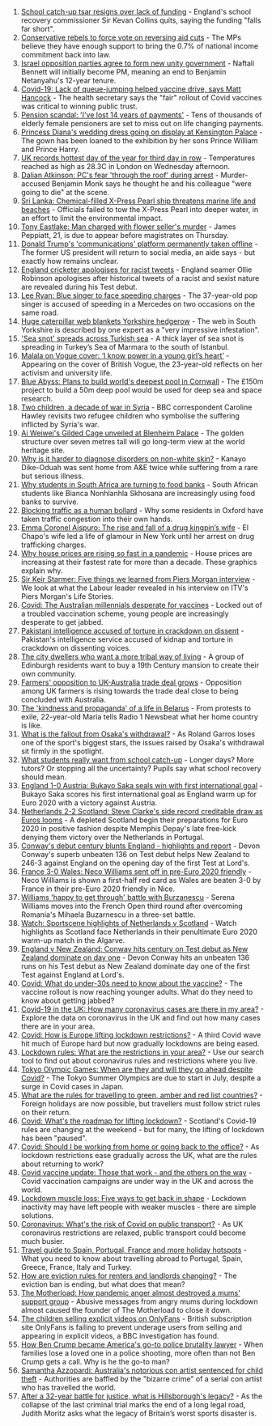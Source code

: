 1. [School catch-up tsar resigns over lack of funding](https://www.bbc.co.uk/news/education-57335558) - England's school recovery commissioner Sir Kevan Collins quits, saying the funding "falls far short".
2. [Conservative rebels to force vote on reversing aid cuts](https://www.bbc.co.uk/news/uk-57338465) - The MPs believe they have enough support to bring the 0.7% of national income commitment back into law.
3. [Israel opposition parties agree to form new unity government](https://www.bbc.co.uk/news/world-middle-east-57336574) - Naftali Bennett will initially become PM, meaning an end to Benjamin Netanyahu's 12-year tenure.
4. [Covid-19: Lack of queue-jumping helped vaccine drive, says Matt Hancock](https://www.bbc.co.uk/news/uk-57336316) - The health secretary says the "fair" rollout of Covid vaccines was critical to winning public trust.
5. [Pension scandal: 'I've lost 14 years of payments'](https://www.bbc.co.uk/news/business-57314686) - Tens of thousands of elderly female pensioners are set to miss out on life changing payments.
6. [Princess Diana's wedding dress going on display at Kensington Palace](https://www.bbc.co.uk/news/uk-57338265) - The gown has been loaned to the exhibition by her sons Prince William and Prince Harry.
7. [UK records hottest day of the year for third day in row](https://www.bbc.co.uk/news/uk-57333711) - Temperatures reached as high as 28.3C in London on Wednesday afternoon.
8. [Dalian Atkinson: PC's fear 'through the roof' during arrest](https://www.bbc.co.uk/news/uk-england-shropshire-57331711) - Murder-accused Benjamin Monk says he thought he and his colleague "were going to die" at the scene.
9. [Sri Lanka: Chemical-filled X-Press Pearl ship threatens marine life and beaches](https://www.bbc.co.uk/news/world-asia-57326893) - Officials failed to tow the X-Press Pearl into deeper water, in an effort to limit the environmental impact.
10. [Tony Eastlake: Man charged with flower seller's murder](https://www.bbc.co.uk/news/uk-england-london-57335125) - James Peppiatt, 21, is due to appear before magistrates on Thursday.
11. [Donald Trump's 'communications' platform permanently taken offline](https://www.bbc.co.uk/news/technology-57338035) - The former US president will return to social media, an aide says - but exactly how remains unclear.
12. [England cricketer apologises for racist tweets](https://www.bbc.co.uk/sport/cricket/57335528) - England seamer Ollie Robinson apologises after historical tweets of a racist and sexist nature are revealed during his Test debut.
13. [Lee Ryan: Blue singer to face speeding charges](https://www.bbc.co.uk/news/uk-england-cambridgeshire-57337648) - The 37-year-old pop singer is accused of speeding in a Mercedes on two occasions on the same road.
14. [Huge caterpillar web blankets Yorkshire hedgerow](https://www.bbc.co.uk/news/uk-england-south-yorkshire-57331703) - The web in South Yorkshire is described by one expert as a "very impressive infestation".
15. ['Sea snot' spreads across Turkish sea](https://www.bbc.co.uk/news/science-environment-57336252) - A thick layer of sea snot is spreading in Turkey’s Sea of Marmara to the south of Istanbul.
16. [Malala on Vogue cover: ‘I know power in a young girl’s heart’](https://www.bbc.co.uk/news/world-57317225) - Appearing on the cover of British Vogue, the 23-year-old reflects on her activism and university life.
17. [Blue Abyss: Plans to build world's deepest pool in Cornwall](https://www.bbc.co.uk/news/uk-england-cornwall-57328408) - The £150m project to build a 50m deep pool would be used for deep sea and space research.
18. [Two children, a decade of war in Syria](https://www.bbc.co.uk/news/world-middle-east-57288266) - BBC correspondent Caroline Hawley revisits two refugee children who symbolise the suffering inflicted by Syria's war.
19. [Ai Weiwei's Gilded Cage unveiled at Blenheim Palace](https://www.bbc.co.uk/news/uk-england-oxfordshire-57334937) - The golden structure over seven metres tall will go long-term view at the world heritage site.
20. [Why is it harder to diagnose disorders on non-white skin?](https://www.bbc.co.uk/news/health-57170842) - Kanayo Dike-Oduah was sent home from A&E twice while suffering from a rare but serious illness.
21. [Why students in South Africa are turning to food banks](https://www.bbc.co.uk/news/world-africa-57315213) - South African students like Bianca Nonhlanhla Skhosana are increasingly using food banks to survive.
22. [Blocking traffic as a human bollard](https://www.bbc.co.uk/news/uk-57318104) - Why some residents in Oxford have taken traffic congestion into their own hands.
23. [Emma Coronel Aispuro: The rise and fall of a drug kingpin’s wife](https://www.bbc.co.uk/news/world-us-canada-57285786) - El Chapo's wife led a life of glamour in New York until her arrest on drug trafficking charges.
24. [Why house prices are rising so fast in a pandemic](https://www.bbc.co.uk/news/business-57260261) - House prices are increasing at their fastest rate for more than a decade. These graphics explain why.
25. [Sir Keir Starmer: Five things we learned from Piers Morgan interview](https://www.bbc.co.uk/news/uk-politics-57321990) - We look at what the Labour leader revealed in his interview on ITV's Piers Morgan's Life Stories.
26. [Covid: The Australian millennials desperate for vaccines](https://www.bbc.co.uk/news/world-australia-57325514) - Locked out of a troubled vaccination scheme, young people are increasingly desperate to get jabbed.
27. [Pakistani intelligence accused of torture in crackdown on dissent](https://www.bbc.co.uk/news/world-asia-57241981) - Pakistan's intelligence service accused of kidnap and torture in crackdown on dissenting voices.
28. [The city dwellers who want a more tribal way of living](https://www.bbc.co.uk/news/uk-scotland-edinburgh-east-fife-57316602) - A group of Edinburgh residents want to buy a 19th Century mansion to create their own community.
29. [Farmers' opposition to UK-Australia trade deal grows](https://www.bbc.co.uk/news/science-environment-57268681) - Opposition among UK farmers is rising towards the trade deal close to being concluded with Australia.
30. [The 'kindness and propaganda' of a life in Belarus](https://www.bbc.co.uk/news/newsbeat-57261580) - From protests to exile, 22-year-old Maria tells Radio 1 Newsbeat what her home country is like.
31. [What is the fallout from Osaka's withdrawal?](https://www.bbc.co.uk/sport/tennis/57311128) - As Roland Garros loses one of the sport's biggest stars, the issues raised by Osaka's withdrawal sit firmly in the spotlight.
32. [What students really want from school catch-up](https://www.bbc.co.uk/news/education-57246697) - Longer days? More tutors? Or stopping all the uncertainty? Pupils say what school recovery should mean.
33. [England 1-0 Austria: Bukayo Saka seals win with first international goal](https://www.bbc.co.uk/sport/football/57250378) - Bukayo Saka scores his first international goal as England warm up for Euro 2020 with a victory against Austria.
34. [Netherlands 2-2 Scotland: Steve Clarke's side record creditable draw as Euros looms](https://www.bbc.co.uk/sport/football/57250376) - A depleted Scotland begin their preparations for Euro 2020 in positive fashion despite Memphis Depay's late free-kick denying them victory over the Netherlands in Portugal.
35. [Conway's debut century blunts England - highlights and report](https://www.bbc.co.uk/sport/cricket/57335535) - Devon Conway's superb unbeaten 136 on Test debut helps New Zealand to 246-3 against England on the opening day of the first Test at Lord's.
36. [France 3-0 Wales: Neco Williams sent off in pre-Euro 2020 friendly](https://www.bbc.co.uk/sport/football/57250377) - Neco Williams is shown a first-half red card as Wales are beaten 3-0 by France in their pre-Euro 2020 friendly in Nice.
37. [Williams 'happy to get through' battle with Burzanescu](https://www.bbc.co.uk/sport/tennis/57331210) - Serena Williams moves into the French Open third round after overcoming Romania's Mihaela Buzarnescu in a three-set battle.
38. [Watch: Sportscene highlights of Netherlands v Scotland](https://www.bbc.co.uk/sport/av/football/57338775) - Watch highlights as Scotland face Netherlands in their penultimate Euro 2020 warm-up match in the Algarve.
39. [England v New Zealand: Conway hits century on Test debut as New Zealand dominate on day one](https://www.bbc.co.uk/sport/av/cricket/57329314) - Devon Conway hits an unbeaten 136 runs on his Test debut as New Zealand dominate day one of the first Test against England at Lord's.
40. [Covid: What do under-30s need to know about the vaccine?](https://www.bbc.co.uk/news/health-57273875) - The vaccine rollout is now reaching younger adults. What do they need to know about getting jabbed?
41. [Covid-19 in the UK: How many coronavirus cases are there in my area?](https://www.bbc.co.uk/news/uk-51768274) - Explore the data on coronavirus in the UK and find out how many cases there are in your area.
42. [Covid: How is Europe lifting lockdown restrictions?](https://www.bbc.co.uk/news/explainers-53640249) - A third Covid wave hit much of Europe hard but now gradually lockdowns are being eased.
43. [Lockdown rules: What are the restrictions in your area?](https://www.bbc.co.uk/news/uk-54373904) - Use our search tool to find out about coronavirus rules and restrictions where you live.
44. [Tokyo Olympic Games: When are they and will they go ahead despite Covid?](https://www.bbc.co.uk/news/world-asia-57240044) - The Tokyo Summer Olympics are due to start in July, despite a surge in Covid cases in Japan.
45. [What are the rules for travelling to green, amber and red list countries?](https://www.bbc.co.uk/news/explainers-52544307) - Foreign holidays are now possible, but travellers must follow strict rules on their return.
46. [Covid: What's the roadmap for lifting lockdown?](https://www.bbc.co.uk/news/explainers-52530518) - Scotland's Covid-19 rules are changing at the weekend - but for many, the lifting of lockdown has been "paused".
47. [Covid: Should I be working from home or going back to the office?](https://www.bbc.co.uk/news/business-52567567) - As lockdown restrictions ease gradually across the UK, what are the rules about returning to work?
48. [Covid vaccine update: Those that work - and the others on the way](https://www.bbc.co.uk/news/health-51665497) - Covid vaccination campaigns are under way in the UK and across the world.
49. [Lockdown muscle loss: Five ways to get back in shape](https://www.bbc.co.uk/news/uk-56887390) - Lockdown inactivity may have left people with weaker muscles - there are simple solutions.
50. [Coronavirus: What's the risk of Covid on public transport?](https://www.bbc.co.uk/news/health-51736185) - As UK coronavirus restrictions are relaxed, public transport could become much busier.
51. [Travel guide to Spain, Portugal, France and more holiday hotspots](https://www.bbc.co.uk/news/explainers-56997931) - What you need to know about travelling abroad to Portugal, Spain, Greece, France, Italy and Turkey.
52. [How are eviction rules for renters and landlords changing?](https://www.bbc.co.uk/news/explainers-53860154) - The eviction ban is ending, but what does that mean?
53. [The Motherload: How pandemic anger almost destroyed a mums' support group](https://www.bbc.co.uk/news/stories-57285368) - Abusive messages from angry mums during lockdown almost caused the founder of The Motherload to close it down.
54. [The children selling explicit videos on OnlyFans](https://www.bbc.co.uk/news/uk-57255983) - British subscription site OnlyFans is failing to prevent underage users from selling and appearing in explicit videos, a BBC investigation has found.
55. [How Ben Crump became America's go-to police brutality lawyer](https://www.bbc.co.uk/news/world-us-canada-57038162) - When families lose a loved one in a police shooting, more often than not Ben Crump gets a call. Why is he the go-to man?
56. [Samantha Azzopardi: Australia's notorious con artist sentenced for child theft](https://www.bbc.co.uk/news/world-australia-57284621) - Authorities are baffled by the "bizarre crime" of a serial con artist who has travelled the world.
57. [After a 32-year battle for justice, what is Hillsborough's legacy?](https://www.bbc.co.uk/news/uk-57281398) - As the collapse of the last criminal trial marks the end of a long legal road, Judith Moritz asks what the legacy of Britain’s worst sports disaster is.
